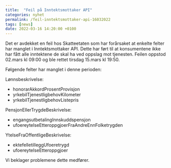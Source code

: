 ```yaml
---
title:  "Feil på Inntektsmottaker API"
categories: nyhet
permalink: /feil-inntektsmottaker-api-16032022
tags: [news]
date: 2022-03-16 14:20:00 +0100
---
```

Det er avdekket en feil hos Skatteetaten som har forårsaket at enkelte felter har manglet i Inntektsmottaker API. Dette har ført til at konsumentene ikke har fått alle inntektene de skal ha ved oppslag mot tjenesten. Feilen oppstod 02.mars kl 09:00 og ble rettet tirsdag 15.mars kl 19:50.

Følgende felter har manglet i denne perioden:

Lønnsbeskrivelse:

* honorarAkkordProsentProvisjon
* yrkebilTjenestligbehovKilometer
* yrkebilTjenestligbehovListepris

PensjonEllerTrygdeBeskrivelse:

* engangsutbetalingInnskuddspensjon
* ufoereytelseEtteroppgjoerFraAndreEnnFolketrygden

YtelseFraOffentligeBeskrivelse:

* ektefelletilleggUfoeretrygd
* ufoereytelseEtteroppgjoer

Vi beklager problemene dette medfører. 
